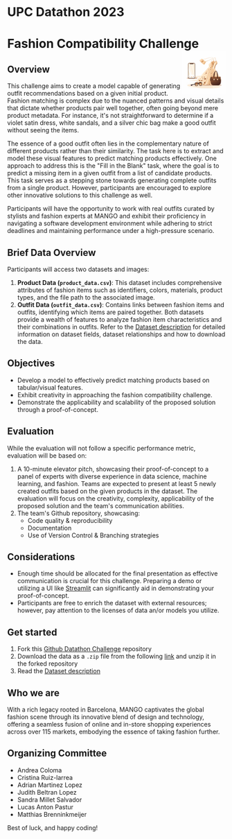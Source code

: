 # UPC Datathon 2023
# Fashion Compatibility Challenge <img src="resources/icon.png" align="right" height=100/>

## Overview

This challenge aims to create a model capable of generating outfit recommendations based on a given initial product. Fashion matching is complex due to the nuanced patterns and visual details that dictate whether products pair well together, often going beyond mere product metadata. For instance, it's not straightforward to determine if a violet satin dress, white sandals, and a silver chic bag make a good outfit without seeing the items.
 
The essence of a good outfit often lies in the complementary nature of different products rather than their similarity. The task here is to extract and model these visual features to predict matching products effectively. One approach to address this is the "Fill in the Blank" task, where the goal is to predict a missing item in a given outfit from a list of candidate products. This task serves as a stepping stone towards generating complete outfits from a single product. However, participants are encouraged to explore other innovative solutions to this challenge as well.
 
Participants will have the opportunity to work with real outfits curated by stylists and fashion experts at MANGO and exhibit their proficiency in navigating a software development environment while adhering to strict deadlines and maintaining performance under a high-pressure scenario.

## Brief Data Overview
Participants will access two datasets and images:

1. **Product Data (`product_data.csv`)**: This dataset includes comprehensive attributes of fashion items such as identifiers, colors, materials, product types, and the file path to the associated image.
2. **Outfit Data (`outfit_data.csv`)**: Contains links between fashion items and outfits, identifying which items are paired together.
Both datasets provide a wealth of features to analyze fashion item characteristics and their combinations in outfits. Refer to the [Dataset description](datathon/dataset/dataset_description.md) for detailed information on dataset fields, dataset relationships and how to download the data.



## Objectives
* Develop a model to effectively predict matching products based on tabular/visual features.
* Exhibit creativity in approaching the fashion compatibility challenge.
* Demonstrate the applicability and scalability of the proposed solution through a proof-of-concept.
 
## Evaluation
While the evaluation will not follow a specific performance metric, evaluation will be based on:

1. A 10-minute elevator pitch, showcasing their proof-of-concept to a panel of experts with diverse experience in data science, machine learning, and fashion. Teams are expected to present at least 5 newly created outfits based on the given products in the dataset. The evaluation will focus on the creativity, complexity, applicability of the proposed solution and the team's communication abilities.
2. The team's Github repository, showcasing:
   - Code quality & reproducibility
   - Documentation 
   - Use of Version Control & Branching strategies
 
## Considerations
* Enough time should be allocated for the final presentation as effective communication is crucial for this challenge. Preparing a demo or utilizing a UI like [Streamlit](https://streamlit.io/) can significantly aid in demonstrating your proof-of-concept.
* Participants are free to enrich the dataset with external resources; however, pay attention to the licenses of data an/or models you utilize.

## Get started
1. Fork this [Github Datathon Challenge](https://github.com/data-science-mango/datathon-2023-fashion-compatibility) repository
2. Download the data as a `.zip` file from the following [link](https://mng-datathon-upc.s3.eu-west-1.amazonaws.com/datathon.zip) and unzip it in the forked repository
3. Read the [Dataset description](datathon/dataset/dataset_description.md)

## Who we are
With a rich legacy rooted in Barcelona, MANGO captivates the global fashion scene through its innovative blend of design and technology, offering a seamless fusion of online and in-store shopping experiences across over 115 markets, embodying the essence of taking fashion further.

## Organizing Committee
- Andrea Coloma
- Cristina Ruiz-larrea
- Adrian Martinez Lopez
- Judith Beltran Lopez
- Sandra Millet Salvador
- Lucas Anton Pastur
- Matthias Brenninkmeijer

Best of luck, and happy coding!